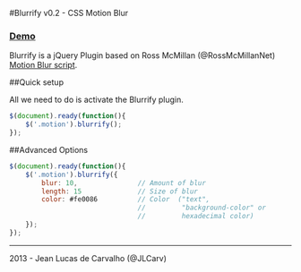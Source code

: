 #Blurrify v0.2 - CSS Motion Blur
### <a href="http://futuring.com.br/blurrify" target="_blank">Demo</a>

Blurrify is a jQuery Plugin based on Ross McMillan (@RossMcMillanNet) <a href="http://rmcmillan.net/labs/motionblur" target="_blank">Motion Blur script</a>.

##Quick setup

All we need to do is activate the Blurrify plugin.

```javascript
$(document).ready(function(){
	$('.motion').blurrify();
});
```

##Advanced Options

```javascript
$(document).ready(function(){
	$('.motion').blurrify({
		blur: 10,				// Amount of blur
		length: 15				// Size of blur
        color: #fe0086          // Color  ("text", 
                                //         "background-color" or 
                                //         hexadecimal color)
	});
});
```
________________________________________
2013 - Jean Lucas de Carvalho (@JLCarv)